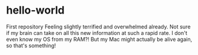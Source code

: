 # hello-world
First repository
Feeling slightly terrified and overwhelmed already. Not sure if my brain can take on all this new information at such a rapid rate. I don't even know my OS from my RAM?!
But my Mac might actually be alive again, so that's something!
